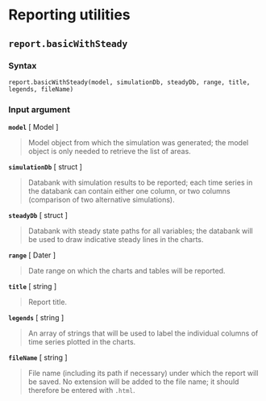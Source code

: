 
# Reporting utilities

## `report.basicWithSteady`

### Syntax

    report.basicWithSteady(model, simulationDb, steadyDb, range, title, legends, fileName)

### Input argument

__`model`__ [ Model ]
> 
> Model object from which the simulation was generated; the model object is
> only needed to retrieve the list of areas.
>

__`simulationDb`__ [ struct ]
> 
> Databank with simulation results to be reported; each time series in the databank can
> contain either one column, or two columns (comparison of two alternative
> simulations).
>

__`steadyDb`__ [ struct ]
> 
> Databank with steady state paths for all variables; the databank will be
> used to draw indicative steady lines in the charts.
> 

__`range`__ [ Dater ]
> 
> Date range on which the charts and tables will be reported.
> 

__`title`__ [ string ]
> 
> Report title.
> 

__`legends`__ [ string ]
> 
> An array of strings that will be used to label the individual columns of
> time series plotted in the charts. 
> 

__`fileName`__ [ string ]
> 
> File name (including its path if necessary) under which the report will
> be saved. No extension will be added to the file name; it should
> therefore be entered with `.html`.
> 


